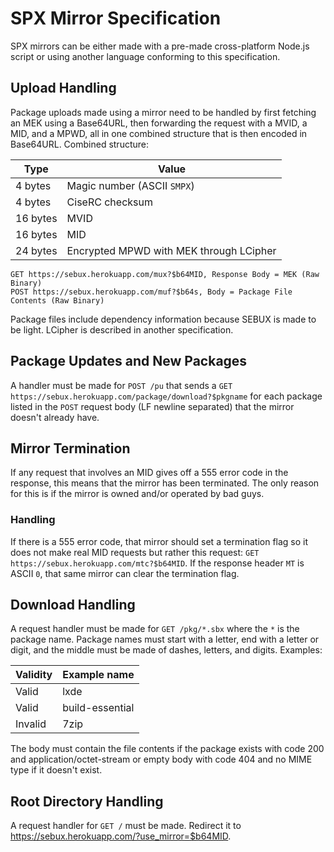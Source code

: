 # SPX Mirror Specification
SPX mirrors can be either made with a pre-made cross-platform Node.js script or using another language conforming to this specification.
## Upload Handling
Package uploads made using a mirror need to be handled by first fetching an MEK using a Base64URL, then forwarding the request with a MVID, a MID, and a MPWD, all in one combined structure that is then encoded in Base64URL.
Combined structure:

| **Type** | **Value** |
| -------- | --------- |
| 4 bytes | Magic number (ASCII `SMPX`) |
| 4 bytes | CiseRC checksum |
| 16 bytes | MVID |
| 16 bytes | MID |
| 24 bytes | Encrypted MPWD with MEK through LCipher |

```
GET https://sebux.herokuapp.com/mux?$b64MID, Response Body = MEK (Raw Binary)
POST https://sebux.herokuapp.com/muf?$b64s, Body = Package File Contents (Raw Binary)
```
Package files include dependency information because SEBUX is made to be light. LCipher is described in another specification.
## Package Updates and New Packages
A handler must be made for `POST /pu` that sends a `GET https://sebux.herokuapp.com/package/download?$pkgname` for each package listed in the `POST` request body (LF newline separated) that the mirror doesn't already have.
## Mirror Termination
If any request that involves an MID gives off a 555 error code in the response, this means that the mirror has been terminated. The only reason for this is if the mirror is owned and/or operated by bad guys.
### Handling
If there is a 555 error code, that mirror should set a termination flag so it does not make real MID requests but rather this request: `GET https://sebux.herokuapp.com/mtc?$b64MID`. If the response header `MT` is ASCII `0`, that same mirror can clear the termination flag.
## Download Handling
A request handler must be made for `GET /pkg/*.sbx` where the `*` is the package name.
Package names must start with a letter, end with a letter or digit, and the middle must be made of dashes, letters, and digits. Examples:

| **Validity** | **Example name** |
| ----- | ---- |
| Valid | lxde |
| Valid | build-essential |
| Invalid | 7zip |

The body must contain the file contents if the package exists with code 200 and application/octet-stream or empty body with code 404 and no MIME type if it doesn't exist.
## Root Directory Handling
A request handler for `GET /` must be made. Redirect it to https://sebux.herokuapp.com/?use_mirror=$b64MID.
